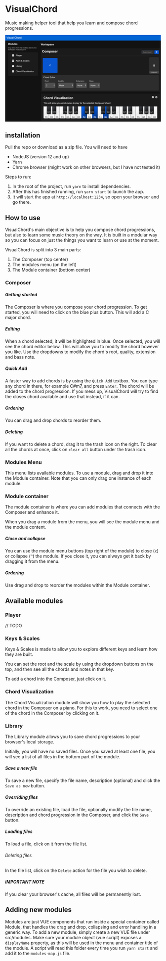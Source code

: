 # VisualChord

Music making helper tool that help you learn and compose chord progressions.

![Visual Chord](https://github.com/YairTavor/VisualChord/raw/master/visual-chord.png "Visual Chord")

## installation

Pull the repo or download as a zip file. You will need to have

- NodeJS (version 12 and up)
- Yarn
- Chrome browser (might work on other browsers, but I have not tested it)

Steps to run:

1. In the root of the project, run `yarn` to install dependencies.
2. After this has finished running, run `yarn start` to launch the app.
3. It will start the app at `http://localhost:1234`, so open your browser and go there.

## How to use

VisualChord's main objective is to help you compose chord progressions, but also to learn some music theory on the way.
It is built in a modular way so you can focus on just the things you want to learn or use at the moment.

VisualChord is split into 3 main parts:

1. The Composer (top center)
2. The modules menu (on the left)
3. The Module container (bottom center)

### Composer

##### Getting started

The Composer is where you compose your chord progression. To get started, you will need to click on the blue plus button. This will add a C major chord.

##### Editing

When a chord selected, it will be highlighted in blue. Once selected, you will see the chord editor below. This will allow you to modify the chord however you like. Use the dropdowns to modify the chord's root, quality, extension and bass note.

##### Quick Add

A faster way to add chords is by using the `Quick Add` textbox. You can type any chord in there, for example C#m7, and press `Enter`. The chord will be added to the chord progression. If you mess up, VisualChord will try to find the closes chord available and use that instead, if it can.

##### Ordering

You can drag and drop chords to reorder them.

##### Deleting

If you want to delete a chord, drag it to the trash icon on the right. To clear all the chords at once, click on `clear all` button under the trash icon.

### Modules Menu

This menu lists available modules. To use a module, drag and drop it into the Module container.
Note that you can only drag one instance of each module.

### Module container

The module container is where you can add modules that connects with the Composer and enhance it.

When you drag a module from the menu, you will see the module menu and the module content.

##### Close and collapse

You can use the module menu buttons (top right of the module) to close (`x`) or collapse (`^`) the module. If you close it, you can always get it back by dragging it from the menu.

##### Ordering

Use drag and drop to reorder the modules within the Module container.

## Available modules

### Player

// TODO

### Keys & Scales

Keys & Scales is made to allow you to explore different keys and learn how they are built.

You can set the root and the scale by using the dropdown buttons on the top, and then see all the chords and notes in that key.

To add a chord into the Composer, just click on it.

### Chord Visualization

The Chord Visualization module will show you how to play the selected chord in the Composer on a piano. For this to work, you need to select one of the chord in the Composer by clicking on it.

### Library

The Library module allows you to save chord progressions to your browser's local storage.

Initially, you will have no saved files. Once you saved at least one file, you will see a list of all files in the bottom part of the module.

##### Save a new file

To save a new file, specify the file name, description (optional) and click the `Save as new` button.

##### Overriding files

To override an existing file, load the file, optionally modify the file name, description and chord progression in the Composer, and click the `Save` button.

##### Loading files

To load a file, click on it from the file list.

###### Deleting files

In the file list, click on the `Delete` action for the file you wish to delete.

##### IMPORTANT NOTE

If you clear your browser's cache, all files will be permanently lost.

## Adding new modules

Modules are just VUE components that run inside a special container called Module, that handles the drag and drop, collapsing and error handling in a generic way.
To add a new module, simply create a new VUE file under src/modules.
Make sure your module object (vue script) exposes a `displayName` property, as this will be used in the menu and container title of the module.
A script will read this folder every time you run `yarn start` and add it to the `modules-map.js` file.
